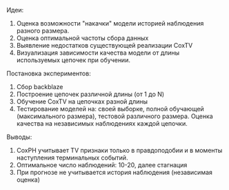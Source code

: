 Идеи:
1. Оценка возможности "накачки" модели историей наблюдения разного размера.
2. Оценка оптимальной частоты сбора данных
3. Выявление недостатков существующей реализации CoxTV
4. Визуализация зависимости качества модели от длины используемых цепочек при обучении.

Постановка экспериментов:
1. Сбор backblaze
2. Построение цепочек различной длины (от 1 до N)
3. Обучение CoxTV на цепочках разной длины
4. Тестирование моделей на: своей выборке, полной обучающей (максимального размера), тестовой различного размера. Оценка качества на независимых наблюдениях каждой цепочки.

Выводы:
1. CoxPH учитывает TV признаки только в правдоподобии и в моменты наступления терминальных событий.
2. Оптимальное число наблюдений: 10-20, далее стагнация
3. При прогнозе не учитывается история наблюдения (независимая оценка)